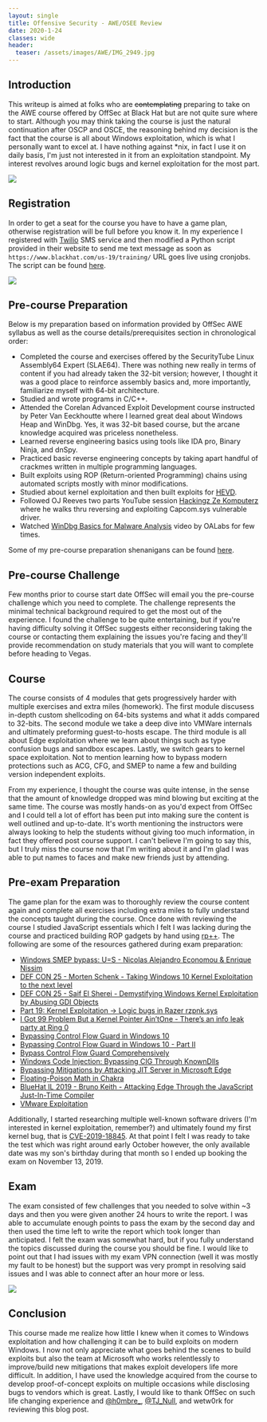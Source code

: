 ```yaml
---
layout: single
title: Offensive Security - AWE/OSEE Review 
date: 2020-1-24
classes: wide
header:
  teaser: /assets/images/AWE/IMG_2949.jpg
---
```


Introduction
------------
This writeup is aimed at folks who are ~~contemplating~~ preparing to take on the AWE course offered by OffSec at Black Hat but are not quite sure where to start. Although you may think taking the course is just the natural continuation after OSCP and OSCE,  the reasoning behind my decision is the fact that the course is all about Windows exploitation, which is what I personally want to excel at. I have nothing against \*nix, in fact I use it on daily basis, I'm just not interested in it from an exploitation standpoint. My interest revolves around logic bugs and kernel exploitation for the most part.

![](/assets/images/AWE/IMG_2949.jpg)

Registration
-------------
In order to get a seat for the course you have to have a game plan, otherwise registration will be full before you know it. In my experience I registered with [Twilio](https://www.twilio.com/) SMS service and then modified a Python script provided in their website to send me text message as soon as `https://www.blackhat.com/us-19/training/` URL goes live using cronjobs. The script can be found [here](https://gist.github.com/ihack4falafel/11387e6ec4e6381802c50cbf0dc58449).

![](/assets/images/AWE/BHReg.PNG)

Pre-course Preparation
----------------------
Below is my preparation based on information provided by OffSec AWE syllabus as well as the course details/prerequisites section in chronological order:

* Completed the course and exercises offered by the SecurityTube Linux Assembly64 Expert (SLAE64). There was nothing new really in terms of content if you had already taken the 32-bit version; however, I thought it was a good place to reinforce assembly basics and, more importantly, familiarize myself with 64-bit architecture.
* Studied and wrote programs in C/C++.
* Attended the Corelan Advanced Exploit Development course instructed by Peter Van Eeckhoutte where I learned great deal about Windows Heap and WinDbg. Yes, it was 32-bit based course, but the arcane knowledge acquired was priceless nonetheless.
* Learned reverse engineering basics using tools like IDA pro, Binary Ninja, and dnSpy.
* Practiced basic reverse engineering concepts by taking apart handful of crackmes written in multiple programming languages.
* Built exploits using ROP (Return-oriented Programming) chains using automated scripts mostly with minor modifications.
* Studied about kernel exploitation and then built exploits for [HEVD](https://github.com/hacksysteam/HackSysExtremeVulnerableDriver).
* Followed OJ Reeves two parts YouTube session [Hackingz Ze Komputerz](https://www.youtube.com/watch?v=pJZjWXxUEl4) where he walks thru reversing and exploiting Capcom.sys vulnerable driver.
* Watched [WinDbg Basics for Malware Analysis](https://www.youtube.com/watch?v=QuFJpH3My7A) video by OALabs for few times.

Some of my pre-course preparation shenanigans can be found [here](https://github.com/ihack4falafel/OSEE). 

Pre-course Challenge
---------------------
Few months prior to course start date OffSec will email you the pre-course challenge which you need to complete. The challenge represents the minimal technical background required to get the most out of the experience. I found the challenge to be quite entertaining, but if you're having difficulty solving it OffSec suggests either reconsidering taking the course or contacting them explaining the issues you're facing and they'll provide recommendation on study materials that you will want to complete before heading to Vegas.

Course
------
The course consists of 4 modules that gets progressively harder with multiple exercises and extra miles (homework). The first module discusess in-depth custom shellcoding on 64-bits systems and what it adds compared to 32-bits. The second module we take a deep dive into VMWare internals and ultimately preforming guest-to-hosts escape. The third module is all about Edge exploitation where we learn about things such as type confusion bugs and sandbox escapes. Lastly, we switch gears to kernel space exploitation. Not to mention learning how to bypass modern protections such as ACG, CFG, and SMEP to name a few and building version independent exploits.

From my experience, I thought the course was quite intense, in the sense that the amount of knowledge dropped was mind blowing but exciting at the same time. The course was mostly hands-on as you'd expect from OffSec and I could tell a lot of effort has been put into making sure the content is well outlined and up-to-date. It's worth mentioning the instructors were always looking to help the students without giving too much information, in fact they offered post course support. I can't believe I'm going to say this, but I truly miss the course now that I'm writing about it and I'm glad I was able to put names to faces and make new friends just by attending. 

Pre-exam Preparation
---------------------
The game plan for the exam was to thoroughly review the course content again and complete all exercises including extra miles to fully understand the concepts taught during the course. Once done with reviewing the course I studied JavaScript essentials which I felt I was lacking during the course and practiced building ROP gadgets by hand using [rp++](https://github.com/0vercl0k/rp). The following are some of the resources gathered during exam preparation:

* [Windows SMEP bypass: U=S - Nicolas Alejandro Economou & Enrique Nissim](https://www.youtube.com/watch?v=QGf0-jHFulg&vl=en)
* [DEF CON 25 - Morten Schenk - Taking Windows 10 Kernel Exploitation to the next level](https://www.youtube.com/watch?v=Gu_5kkErQ6Y)
* [DEF CON 25 - Saif El Sherei - Demystifying Windows Kernel Exploitation by Abusing GDI Objects](https://www.youtube.com/watch?v=2chDv_wTymc)
* [Part 19: Kernel Exploitation -> Logic bugs in Razer rzpnk.sys](https://www.fuzzysecurity.com/tutorials/expDev/23.html)
* [I Got 99 Problem But a Kernel Pointer Ain’tOne - There’s an info leak party at Ring 0](https://recon.cx/2013/slides/Recon2013-Alex%20Ionescu-I%20got%2099%20problems%20but%20a%20kernel%20pointer%20ain%27t%20one.pdf)
* [Bypassing Control Flow Guard in Windows 10](https://improsec.com/tech-blog/bypassing-control-flow-guard-in-windows-10)
* [Bypassing Control Flow Guard in Windows 10 - Part II](https://improsec.com/tech-blog/bypassing-control-flow-guard-on-windows-10-part-ii)
* [Bypass Control Flow Guard Comprehensively](https://www.youtube.com/watch?v=K929gLPwlUs)
* [Windows Code Injection: Bypassing CIG Through KnownDlls](https://tyranidslair.blogspot.com/2019/08/windows-code-injection-bypassing-cig.html?m=1)
* [Bypassing Mitigations by Attacking JIT Server in Microsoft Edge](https://googleprojectzero.blogspot.com/2018/05/bypassing-mitigations-by-attacking-jit.html)
* [Floating-Poison Math in Chakra](https://www.thezdi.com/blog/2018/8/22/floating-poison-math-in-chakra)
* [BlueHat IL 2019 - Bruno Keith - Attacking Edge Through the JavaScript Just-In-Time Compiler](https://www.youtube.com/watch?v=lBL4KGIybWE)
* [VMware Exploitation](https://github.com/xairy/vmware-exploitation)

Additionally, I started researching multiple well-known software drivers (I'm interested in kernel exploitation, remember?) and ultimately found my first kernel bug, that is [CVE-2019-18845](https://cve.mitre.org/cgi-bin/cvename.cgi?name=CVE-2019-18845). At that point I felt I was ready to take the test which was right around early October however, the only available date was my son's birthday during that month so I ended up booking the exam on November 13, 2019.

Exam
----
The exam consisted of few challenges that you needed to solve within ~3 days and then you were given another 24 hours to write the report. I was able to accumulate enough points to pass the exam by the second day and then used the time left to write the report which took longer than anticipated. I felt the exam was somewhat hard, but if you fully understand the topics discussed during the course you should be fine. I would like to point out that I had issues with my exam VPN connection (well it was mostly my fault to be honest) but the support was very prompt in resolving said issues and I was able to connect after an hour more or less.

![](/assets/images/AWE/IMG_3292.JPG)

Conclusion
----------
This course made me realize how little I knew when it comes to Windows exploitation and how challenging it can be to build exploits on modern Windows. I now not only appreciate what goes behind the scenes to build exploits but also the team at Microsoft who works relentlessly to improve/build new mitigations that makes exploit developers life more difficult. In addition, I have used the knowledge acquired from the course to develop proof-of-concept exploits on multiple occasions while disclosing bugs to vendors which is great. Lastly, I would like to thank OffSec on such life changing experience and [@h0mbre_](https://twitter.com/h0mbre_), [@TJ_Null](https://twitter.com/TJ_Null), and wetw0rk for reviewing this blog post.
